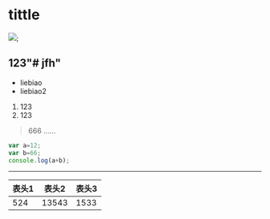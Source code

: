 # tittle
<img src="https://www.baidu.com/img/dong_418ce2c6c5171fb4cb0d4d1edb4fab68.gif">;
## 123"# jfh" 
+ liebiao
+ liebiao2
1. 123
2. 123

> 666 ......

```javascript
var a=12;
var b=66;
console.log(a+b);
```

------

表头1|表头2|表头3
---|---|---
524|13543|1533|
